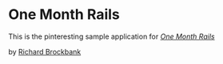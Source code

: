 # One Month Rails

This is the pinteresting sample application for [*One Month Rails*](http://onemonthrails.com)

by [Richard Brockbank](http://www.richardbrockbank.com)